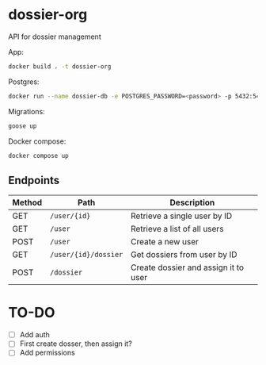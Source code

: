 # dossier-org

API for dossier management

App:

```sh
docker build . -t dossier-org
```

Postgres:

```sh
docker run --name dossier-db -e POSTGRES_PASSWORD=<password> -p 5432:5432 -d postgres
```

Migrations:

```sh
goose up
```

Docker compose:

```sh
docker compose up
```

## Endpoints

| Method | Path         | Description                  |
| ------ | ------------ | ---------------------------- |
| GET    | `/user/{id}` | Retrieve a single user by ID |
| GET    | `/user`      | Retrieve a list of all users |
| POST   | `/user`      | Create a new user            |
| GET   | `/user/{id}/dossier`      | Get dossiers from user by ID|
| POST   | `/dossier`      | Create dossier and assign it to user |


# TO-DO

- [ ] Add auth
- [ ] First create dosser, then assign it?
- [ ] Add permissions
